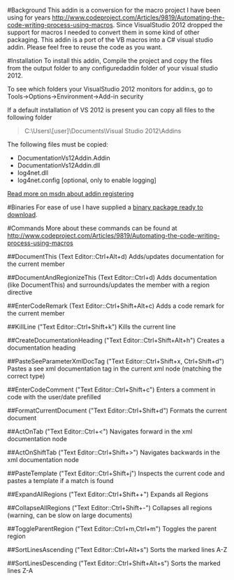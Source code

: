 ﻿#Background
This addin is a conversion for the macro project I have been using for years <http://www.codeproject.com/Articles/9819/Automating-the-code-writing-process-using-macros>.
Since VisualStudio 2012 dropped the support for macros I needed to convert them in some kind of other packaging. 
This addin is a port of the VB macros into a C# visual studio addin.
Please feel free to reuse the code as you want. 

#Installation
To install this addin, Compile the project and copy the files from the output folder to any configuredaddin folder of your visual studio 2012.

To see which folders your VisualStudio 2012 monitors for addin:s, go to Tools->Options->Environment->Add-in security

If a default installation of VS 2012 is present you can copy all files to the following folder

> C:\Users\\[user]\Documents\Visual Studio 2012\Addins

The following files must be copied:

* DocumentationVs12Addin.Addin
* DocumentationVs12Addin.dll
* log4net.dll
* log4net.config [optional, only to enable logging]

[Read more on msdn about addin registering](http://msdn.microsoft.com/en-us/library/vstudio/19dax6cz.aspx)

#Binaries
For ease of use I have supplied a [binary package ready to download](DocumentationVs12Addin.1.0.4847.21712.rar).

#Commands
More about these commands can be found at <http://www.codeproject.com/Articles/9819/Automating-the-code-writing-process-using-macros>

##DocumentThis (Text Editor::Ctrl+Alt+d)
Adds/updates documentation for the current member

##DocumentAndRegionizeThis (Text Editor::Ctrl+d)
Adds documentation (like DocumentThis) and surrounds/updates the member with a region directive

##EnterCodeRemark (Text Editor::Ctrl+Shift+Alt+c)
Adds a code remark for the current member

##KillLine ("Text Editor::Ctrl+Shift+k")
Kills the current line

##CreateDocumentationHeading ("Text Editor::Ctrl+Shift+Alt+h")
Creates a documentation heading

##PasteSeeParameterXmlDocTag ("Text Editor::Ctrl+Shift+x, Ctrl+Shift+d")
Pastes a see xml documentation tag in the current xml node (matching the correct type)

##EnterCodeComment ("Text Editor::Ctrl+Shift+c")
Enters a comment in code with the user/date prefilled

##FormatCurrentDocument ("Text Editor::Ctrl+Shift+d")
Formats the current document

##ActOnTab ("Text Editor::Ctrl+<")
Navigates forward in the xml documentation node

##ActOnShiftTab ("Text Editor::Ctrl+Shift+>")
Navigates backwards in the xml documentation node

##PasteTemplate ("Text Editor::Ctrl+Shift+j")
Inspects the current code and pastes a template if a match is found

##ExpandAllRegions ("Text Editor::Ctrl+Shift++")
Expands all Regions 

##CollapseAllRegions ("Text Editor::Ctrl+Shift+-")
Collapses all regions (warning, can be slow on large documents)

##ToggleParentRegion ("Text Editor::Ctrl+m,Ctrl+m")
Toggles the parent region

##SortLinesAscending ("Text Editor::Ctrl+Alt+s")
Sorts the marked lines A-Z

##SortLinesDescending ("Text Editor::Ctrl+Shift+Alt+s")
Sorts the marked lines Z-A
